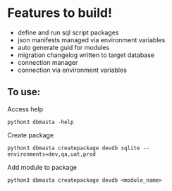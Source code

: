 # Features to build!
- define and run sql script packages
- json manifests managed via environment variables
- auto generate guid for modules
- migration changelog written to target database
- connection manager
- connection via environment variables


## To use:
Access help
```shell
python3 dbmasta -help
```

Create package
```shell
python3 dbmasta createpackage devdb sqlite --environments=dev,qa,uat,prod
```

Add module to package
```shell
python3 dbmasta createpackage devdb <module_name>
```